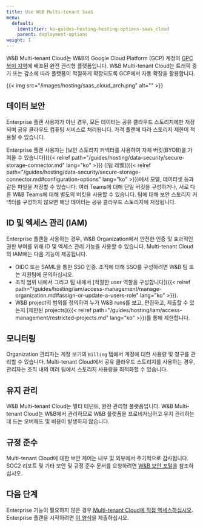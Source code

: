 ```yaml
---
title: Use W&B Multi-tenant SaaS
menu:
  default:
    identifier: ko-guides-hosting-hosting-options-saas_cloud
    parent: deployment-options
weight: 1
---
```


W&B Multi-tenant Cloud는 W&B의 Google Cloud Platform (GCP) 계정의 [GPC 북미 지역](https://cloud.google.com/compute/docs/regions-zones)에 배포된 완전 관리형 플랫폼입니다. W&B Multi-tenant Cloud는 트래픽 증가 또는 감소에 따라 플랫폼이 적절하게 확장되도록 GCP에서 자동 확장을 활용합니다.

{{< img src="/images/hosting/saas_cloud_arch.png" alt="" >}}

## 데이터 보안

Enterprise 플랜 사용자가 아닌 경우, 모든 데이터는 공유 클라우드 스토리지에만 저장되며 공유 클라우드 컴퓨팅 서비스로 처리됩니다. 가격 플랜에 따라 스토리지 제한이 적용될 수 있습니다.

Enterprise 플랜 사용자는 [보안 스토리지 커넥터를 사용하여 자체 버킷(BYOB)을 가져올 수 있습니다]({{< relref path="/guides/hosting/data-security/secure-storage-connector.md" lang="ko" >}}) ([팀 레벨]({{< relref path="/guides/hosting/data-security/secure-storage-connector.md#configuration-options" lang="ko" >}})에서 모델, 데이터셋 등과 같은 파일을 저장할 수 있습니다. 여러 Teams에 대해 단일 버킷을 구성하거나, 서로 다른 W&B Teams에 대해 별도의 버킷을 사용할 수 있습니다. 팀에 대해 보안 스토리지 커넥터를 구성하지 않으면 해당 데이터는 공유 클라우드 스토리지에 저장됩니다.

## ID 및 엑세스 관리 (IAM)
Enterprise 플랜을 사용하는 경우, W&B Organization에서 안전한 인증 및 효과적인 권한 부여를 위해 ID 및 엑세스 관리 기능을 사용할 수 있습니다. Multi-tenant Cloud의 IAM에는 다음 기능이 제공됩니다.

* OIDC 또는 SAML을 통한 SSO 인증. 조직에 대해 SSO를 구성하려면 W&B 팀 또는 지원팀에 문의하십시오.
* 조직 범위 내에서 그리고 팀 내에서 [적절한 user 역할을 구성합니다]({{< relref path="/guides/hosting/iam/access-management/manage-organization.md#assign-or-update-a-users-role" lang="ko" >}}).
* W&B project의 범위를 정의하여 누가 W&B runs를 보고, 편집하고, 제출할 수 있는지 [제한된 projects]({{< relref path="/guides/hosting/iam/access-management/restricted-projects.md" lang="ko" >}})를 통해 제한합니다.

## 모니터링
Organization 관리자는 계정 보기의 `Billing` 탭에서 계정에 대한 사용량 및 청구를 관리할 수 있습니다. Multi-tenant Cloud에서 공유 클라우드 스토리지를 사용하는 경우, 관리자는 조직 내의 여러 팀에서 스토리지 사용량을 최적화할 수 있습니다.

## 유지 관리
W&B Multi-tenant Cloud는 멀티 테넌트, 완전 관리형 플랫폼입니다. W&B Multi-tenant Cloud는 W&B에서 관리하므로 W&B 플랫폼을 프로비저닝하고 유지 관리하는 데 드는 오버헤드 및 비용이 발생하지 않습니다.

## 규정 준수
Multi-tenant Cloud에 대한 보안 제어는 내부 및 외부에서 주기적으로 감사됩니다. SOC2 리포트 및 기타 보안 및 규정 준수 문서를 요청하려면 [W&B 보안 포털](https://security.wandb.ai/)을 참조하십시오.

## 다음 단계
Enterprise 기능이 필요하지 않은 경우 [Multi-tenant Cloud에 직접 엑세스하십시오](https://wandb.ai). Enterprise 플랜을 시작하려면 [이 양식](https://wandb.ai/site/for-enterprise/multi-tenant-saas-trial)을 제출하십시오.
